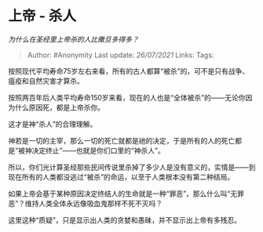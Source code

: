 # 上帝 - 杀人
*为什么在圣经里上帝杀的人比撒旦多得多？*

> Author: #Anonymity 
> Last update: *26/07/2021* 
> Links:
> Tags:  

按照现代平均寿命75岁左右来看，所有的古人都算“被杀”的，可不是只有战争、瘟疫和自然灾害才算杀。

按照两百年后人类平均寿命150岁来看，现在的人也是“全体被杀”的——无论你因为什么原因死，都是上帝杀你。

这才是神“杀人”的合理理解。

神若是一切的主宰，那么一切的死亡就都是祂的决定，于是所有的人的死亡都是“被神决定终止”——也就是你们口里的“神杀人”。

所以，你们光计算圣经那些民间传说里杀掉了多少人是没有意义的，实情是——到现在所有的人类都没逃过“被杀”的命运，以至于人类根本没有第二种结局。

如果上帝会基于某种原因决定终结人的生命就是一种“罪恶”，那么什么叫“无罪恶”？维持人类全体永远像吸血鬼那样不死不灭吗？

这里这种“质疑”，只是显示出人类的贪婪和愚昧，并不显示出上帝有多残忍。

  
